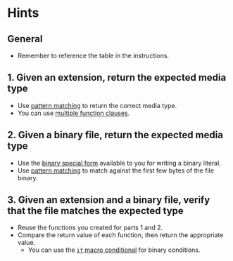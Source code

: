 # Hints

## General

- Remember to reference the table in the instructions.

## 1. Given an extension, return the expected media type

- Use [pattern matching][pattern-matching] to return the correct media type.
- You can use [multiple function clauses][mfc].

## 2. Given a binary file, return the expected media type

- Use the [binary special form][special-forms] available to you for writing a binary literal.
- Use [pattern matching][binary-matching] to match against the first few bytes of the file binary.

## 3. Given an extension and a binary file, verify that the file matches the expected type

- Reuse the functions you created for parts 1 and 2.
- Compare the return value of each function, then return the appropriate value.
  - You can use the [`if` macro conditional][if] for binary conditions.

[binary-matching]: https://hexdocs.pm/elixir/binaries-strings-and-charlists.html#binaries
[if]: https://hexdocs.pm/elixir/case-cond-and-if.html#if-unless
[mfc]: https://hexdocs.pm/elixir/modules-and-functions.html#function-definition
[mimetype]: https://en.wikipedia.org/wiki/Media_type
[pattern-matching]: https://hexdocs.pm/elixir/pattern-matching.html#pattern-matching
[special-forms]: https://hexdocs.pm/elixir/Kernel.SpecialForms.html#%3C%3C%3E%3E/1
